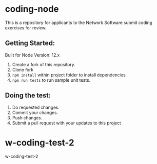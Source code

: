 # coding-node
This is a repository for applicants to the Network Software submit coding exercises for review.

## Getting Started:
Built for Node Version: 12.x

1. Create a fork of this repository.
2. Clone fork
3. `npm install` within project folder to install dependencies.
4. `npm run tests` to run sample unit tests.

## Doing the test:
1. Do requested changes.
2. Commit your changes.
3. Push changes.
4. Submit a pull request with your updates to this project
# w-coding-test-2
w-coding-test-2

